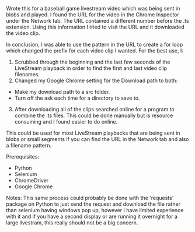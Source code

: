 Wrote this for a baseball game livestream video which was being sent in blobs and played. I found the URL for the video in the Chrome Inspector under the Network tab. The URL contained a different number before the .ts extension. Using this information I tried to visit the URL and it downloaded the video clip.

In conclusion, I was able to use the pattern in the URL to create a for loop which changed the prefix for each video clip I wanted. For the best use, I:

1. Scrubbed through the beginning and the last few seconds of the LiveStream playback in order to find the first and last video clip filenames.
2. Changed my Google Chrome setting for the Download path to both:
  - Make my download path to a src folder.
  - Turn off the ask each time for a directory to save to.
3. After downloading all of the clips searched online for a program to combine the .ts files. This could be done manually but is resource consuming and I found easier to do online.

This could be used for most LiveStream playbacks that are being sent in blobs or small segments if you can find the URL in the Network tab and also a filename pattern.

Prerequisites:
- Python
- Selenium
- ChromeDriver
- Google Chrome

Notes:
  This same process could probably be done with the 'requests' package on Python to just send the request and download the file rather than selenium having windows pop up, however I have limited experience with it and if you have a second display or are running it overnight for a large livestram, this really should not be a big concern.
